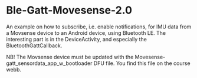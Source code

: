 # Ble-Gatt-Movesense-2.0

An example on how to subscribe, i.e. enable notifications, for IMU data from a Movsense device to an Android device,
using Bluetooth LE. The interesting part is in the DeviceActivity, and especially the BluetoothGattCallback.

NB! The Movsense device must be updated with the Movesense-gatt_sensordata_app_w_bootloader DFU file.
You find this file on the course webb.
